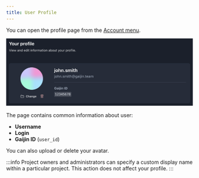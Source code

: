 ```yaml
---
title: User Profile
---
```


You can open the profile page from the [Account menu](getting-started.md#account-menu).

![User Profile](./assets/profile.png)

The page contains common information about user:

- **Username**
- **Login**
- **Gaijin ID** (`user_id`)

You can also upload or delete your avatar.

:::info
Project owners and administrators can specify a custom display name within a particular project. This action does not affect your profile.
:::
